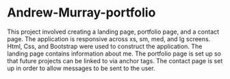# Andrew-Murray-portfolio
This project involved creating a landing page, portfolio page, and a contact page. The application is responsive across xs, sm, med, and lg screens. Html, Css, and Bootstrap were used to construct the application. The landing page contains information about me. The portfolio page is set up so that future projects can be linked to via anchor tags. The contact page is set up in order to allow messages to be sent to the user.

